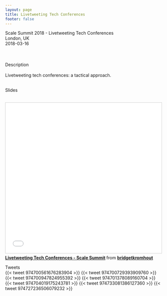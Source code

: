 ```yaml
---
layout: page
title: Livetweeting Tech Conferences
footer: false
---
```


<div class="views-field views-field-nothing">        <span class="field-content views-field-field-details">Scale Summit 2018 - Livetweeting Tech Conferences<br>London, UK<br><span class="date-display-start">2018-03-16</span></span></div>


<br>

<br>
<br>
Description
<br>
<br>
Livetweeting tech conferences: a tactical approach.
<br>
<br>

Slides
<br>
<br>
<iframe src="//www.slideshare.net/slideshow/embed_code/key/l3Uk0fPyg4lI1w" width="595" height="485" frameborder="0" marginwidth="0" marginheight="0" scrolling="no" style="border:1px solid #CCC; border-width:1px; margin-bottom:5px; max-width: 100%;" allowfullscreen> </iframe> <div style="margin-bottom:5px"> <strong> <a href="//www.slideshare.net/bridgetkromhout/livetweeting-tech-conferences-scale-summit" title="Livetweeting Tech Conferences - Scale Summit" target="_blank">Livetweeting Tech Conferences - Scale Summit</a> </strong> from <strong><a href="https://www.slideshare.net/bridgetkromhout" target="_blank">bridgetkromhout</a></strong> </div>

Tweets
<br>
{{< tweet 974700561676283904 >}}
{{< tweet 974700729393909760 >}}
{{< tweet 974700947824955392 >}}
{{< tweet 974701378089160704 >}}
{{< tweet 974704019175243781 >}}
{{< tweet 974733081386127360 >}}
{{< tweet 974727236506079232 >}}
